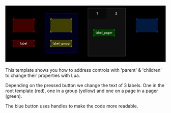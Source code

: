 
![moving faders](address_controls.gif)

This template shows you how to address controls with
'parent' & 'children' to change their properties with Lua.

Depending on the pressed button we change the text of 
3 labels. One in the root template (red), one in a group 
(yellow) and one on a page in a pager (green).

The blue button uses handles to make the code more 
readable.
